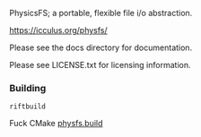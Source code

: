 
PhysicsFS; a portable, flexible file i/o abstraction.

  https://icculus.org/physfs/

Please see the docs directory for documentation.

Please see LICENSE.txt for licensing information.

### Building
```
riftbuild
```

Fuck CMake [physfs.build](physfs.build)
